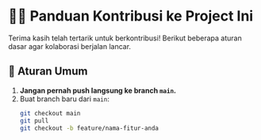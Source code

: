 # 🧑‍💻 Panduan Kontribusi ke Project Ini

Terima kasih telah tertarik untuk berkontribusi! Berikut beberapa aturan dasar agar kolaborasi berjalan lancar.

## 📌 Aturan Umum
1. **Jangan pernah push langsung ke branch `main`.**
2. Buat branch baru dari `main`:
   ```bash
   git checkout main
   git pull
   git checkout -b feature/nama-fitur-anda
